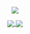 <p align="center">
    <img src="https://readme-typing-svg.herokuapp.com/?lines=Hello+!+Welcome+to+my+Github+page;I+am+Yağmur+:)&font=Fira%20Code&center=true&width=740&height=45&color=7B68EE&vCenter=true&size=30">
</p>

<div align="center">
    <div>
        <a href="https://github.com/yagmurlu">
            <img align="center" src="https://github-readme-stats.vercel.app/api?username=yagmurlu&show_icons=true&bg_color=0d1117&text_color=bdc3c7&title_color=f1c40f&icon_color=f1c40f&hide_border=true" />
        </a>
       <a href="https://github.com/yagmurlu">
            <img align="center" src="https://github-readme-stats.vercel.app/api/top-langs/?username=yagmurlu&bg_color=0d1117&text_color=bdc3c7&title_color=f1c40f&hide_border=true&layout=compact&langs_count=10" />
        </a>
    </div>
</div>
